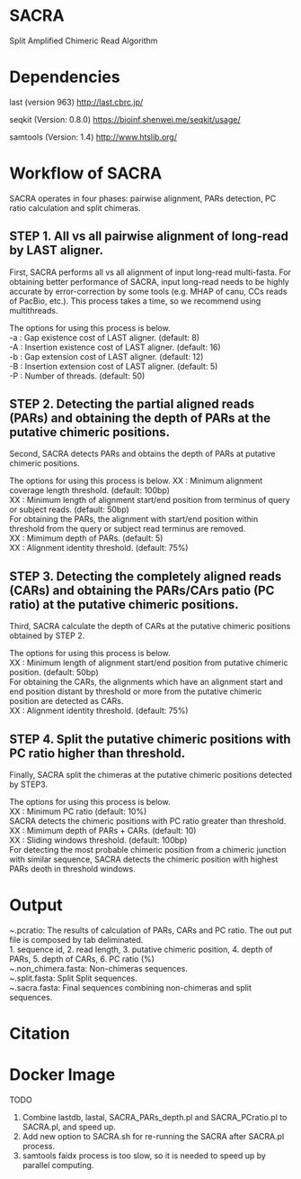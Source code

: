 # SACRA
Split Amplified Chimeric Read Algorithm

# Dependencies

last (version 963)
http://last.cbrc.jp/

seqkit (Version: 0.8.0)
https://bioinf.shenwei.me/seqkit/usage/

samtools (Version: 1.4)
http://www.htslib.org/

# Workflow of SACRA
SACRA operates in four phases: pairwise alignment, PARs detection, PC ratio calculation and split chimeras.  

## STEP 1. All vs all pairwise alignment of long-read by LAST aligner.  
First, SACRA performs all vs all alignment of input long-read multi-fasta. For obtaining better performance of SACRA, input long-read needs to be highly accurate by error-correction by some tools (e.g. MHAP of canu, CCs reads of PacBio, etc.). This process takes a time, so we recommend using multithreads.  

The options for using this process is below.  
-a : Gap existence cost of LAST aligner. (default: 8)  
-A : Insertion existence cost of LAST aligner. (default: 16)  
-b : Gap extension cost of LAST aligner. (default: 12)  
-B : Insertion extension cost of LAST aligner. (default: 5)  
-P : Number of threads. (default: 50)  

## STEP 2. Detecting the partial aligned reads (PARs) and obtaining the depth of PARs at the putative chimeric positions.
Second, SACRA detects PARs and obtains the depth of PARs at putative chimeric positions.

The options for using this process is below.
XX : Minimum alignment coverage length threshold. (default: 100bp)  
XX : Minimum length of alignment start/end position from terminus of query or subject reads. (default: 50bp)  
For obtaining the PARs, the alignment with start/end position within threshold from the query or subject read terminus are removed.  
XX : Mimimum depth of PARs. (default: 5)  
XX : Alignment identity threshold. (default: 75%)  

## STEP 3. Detecting the completely aligned reads (CARs) and obtaining the PARs/CArs patio (PC ratio) at the putative chimeric positions.
Third, SACRA calculate the depth of CARs at the putative chimeric positions obtained by STEP 2.  

The options for using this process is below.  
XX : Minimum length of alignment start/end position from putative chimeric position. (default: 50bp)  
    For obtaining the CARs, the alignments which have an alignment start and end position distant by threshold or more from the putative chimeric position are detected as CARs.  
XX : Alignment identity threshold. (default: 75%)  

## STEP 4. Split the putative chimeric positions with PC ratio higher than threshold.
Finally, SACRA split the chimeras at the putative chimeric positions detected by STEP3.

The options for using this process is below.  
XX : Minimum PC ratio (default: 10%)  
    SACRA detects the chimeric positions with PC ratio greater than threshold.  
XX : Mimimum depth of PARs + CARs. (default: 10)  
XX : Sliding windows threshold. (default: 100bp)  
    For detecting the most probable chimeric position from a chimeric junction with similar sequence, SACRA detects the chimeric position with highest PARs deoth in threshold windows.  

# Output
~.pcratio: The results of calculation of PARs, CARs and PC ratio. The out put file is composed by tab deliminated.  
            1. sequence id, 2. read length, 3. putative chimeric position, 4. depth of PARs, 5. depth of CARs, 6. PC ratio (%)  
~.non_chimera.fasta: Non-chimeras sequences.  
~.split.fasta: Split Split sequences.  
~.sacra.fasta: Final sequences combining non-chimeras and split sequences.  

# Citation


# Docker Image

TODO
1. Combine lastdb, lastal, SACRA_PARs_depth.pl and SACRA_PCratio.pl to SACRA.pl, and speed up.
2. Add new option to SACRA.sh for re-running the SACRA after SACRA.pl process.
3. samtools faidx process is too slow, so it is needed to speed up by parallel computing.
